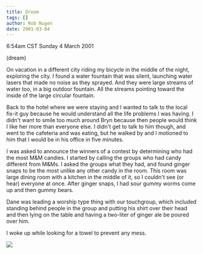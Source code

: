 ```yaml
---
title: Dream
tags: []
author: Rob Nugen
date: 2001-03-04
---
```


<title>youth</title>
<p class=date>6:54am CST Sunday 4 March 2001</p>
<p class=note>(dream)</p>

<p class=dream>On vacation in a different city riding my bicycle in
the middle of the night, exploring  the city.  I found a water
fountain that was silent,  launching water lasers that made no noise
as they sprayed.  And they were large streams of water too, in a big
outdoor fountain.  All the streams pointing toward the inside of the
large circular fountain.</p>

<p class=dream>Back to the  hotel where we were staying and I wanted
to talk to the local fix-it guy because he would understand all the
life problems I was having.  I didn't want to smile too much around
Bryn because then people would think I like her more than everyone
else. I didn't get to talk to him though, and went to the cafeteria
and was eating, but he walked by and I motioned to him that I would be
in his office in five minutes.</p>

<p class=dream>I was asked to announce the winners of a contest by
determining who had the most M&M candies.  I started by calling the
groups who had candy different from M&Ms.  I asked the groups what
they had, and found ginger snaps to be the most unlike any other candy
in the room.  This room was large dining room with a kitchen in the
middle of it, so I couldn't see (or hear) everyone at once.  After
ginger snaps, I had sour gummy worms come up and then gummy bears.</p>

<p class=dream>Dane was leading a worship type thing with our
touchgroup, which included standing behind people in the group and
putting his shirt over their head and then lying on the table and
having a two-liter of ginger ale be poured over him.</p>

<p class=dream>I woke up while looking for a towel to prevent any
mess.</p>

<p><img src='/images/rob/wL-ROB.gif'/></p>

